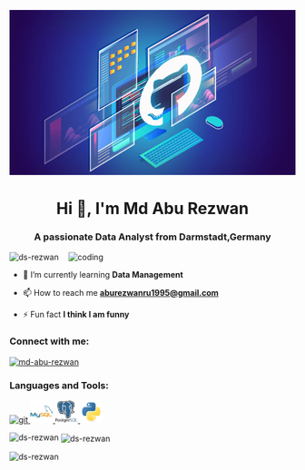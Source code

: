 ![logo](https://github.com/ds-Rezwan/ds-Rezwan/blob/main/GitHub%20Banner1.jpg)
<h1 align="center">Hi 👋, I'm Md Abu Rezwan</h1>
<h3 align="center">A passionate Data Analyst from Darmstadt,Germany</h3>

<img align="right" alt="coding" width="400" src="https://cdn.dribbble.com/users/1292677/screenshots/6139167/avento.gif">

<p align="left"> <img src="https://komarev.com/ghpvc/?username=ds-rezwan&label=Profile%20views&color=0e75b6&style=flat" alt="ds-rezwan" /> </p>

- 🌱 I’m currently learning **Data Management**

- 📫 How to reach me **aburezwanru1995@gmail.com**

- ⚡ Fun fact **I think I am funny**

<h3 align="left">Connect with me:</h3>
<p align="left">
<a href="https://linkedin.com/in/md-abu-rezwan" target="blank"><img align="center" src="https://raw.githubusercontent.com/rahuldkjain/github-profile-readme-generator/master/src/images/icons/Social/linked-in-alt.svg" alt="md-abu-rezwan" height="30" width="40" /></a>
</p>

<h3 align="left">Languages and Tools:</h3>
<p align="left"> <a href="https://git-scm.com/" target="_blank" rel="noreferrer"> <img src="https://www.vectorlogo.zone/logos/git-scm/git-scm-icon.svg" alt="git" width="40" height="40"/> </a> <a href="https://www.mysql.com/" target="_blank" rel="noreferrer"> <img src="https://raw.githubusercontent.com/devicons/devicon/master/icons/mysql/mysql-original-wordmark.svg" alt="mysql" width="40" height="40"/> </a> <a href="https://www.postgresql.org" target="_blank" rel="noreferrer"> <img src="https://raw.githubusercontent.com/devicons/devicon/master/icons/postgresql/postgresql-original-wordmark.svg" alt="postgresql" width="40" height="40"/> </a> <a href="https://www.python.org" target="_blank" rel="noreferrer"> <img src="https://raw.githubusercontent.com/devicons/devicon/master/icons/python/python-original.svg" alt="python" width="40" height="40"/> </a> </p>

<p><img align="left" src="https://github-readme-stats.vercel.app/api/top-langs?username=ds-rezwan&show_icons=true&locale=en&layout=compact" alt="ds-rezwan" /></p>

<p>&nbsp;<img align="center" src="https://github-readme-stats.vercel.app/api?username=ds-rezwan&show_icons=true&locale=en" alt="ds-rezwan" /></p>

<p><img align="center" src="https://github-readme-streak-stats.herokuapp.com/?user=ds-rezwan&" alt="ds-rezwan" /></p>
